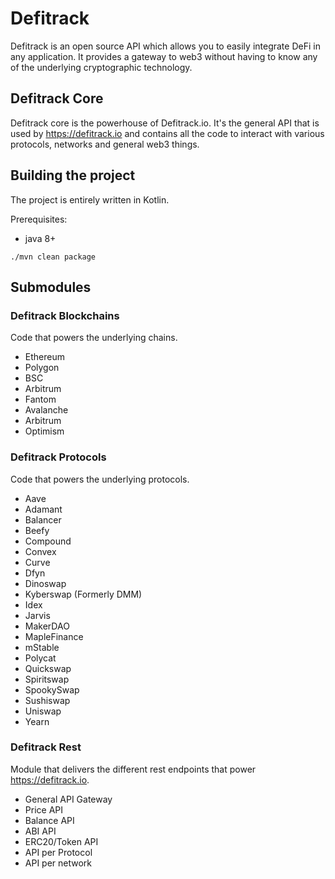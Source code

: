 # Defitrack

Defitrack is an open source API which allows you to easily integrate DeFi in any application. It provides a gateway to web3 without having to know any of the underlying cryptographic technology.

## Defitrack Core

Defitrack core is the powerhouse of Defitrack.io. 
It's the general API that is used by https://defitrack.io and contains all the code
to interact with various protocols, networks and general web3 things.

## Building the project

The project is entirely written in Kotlin.

Prerequisites:
- java 8+

```shell
./mvn clean package
```

## Submodules

### Defitrack Blockchains

Code that powers the underlying chains. 

- Ethereum
- Polygon
- BSC
- Arbitrum
- Fantom
- Avalanche
- Arbitrum
- Optimism

### Defitrack Protocols

Code that powers the underlying protocols.

- Aave
- Adamant 
- Balancer
- Beefy
- Compound
- Convex
- Curve
- Dfyn
- Dinoswap
- Kyberswap (Formerly DMM)
- Idex
- Jarvis
- MakerDAO
- MapleFinance
- mStable
- Polycat
- Quickswap
- Spiritswap
- SpookySwap
- Sushiswap
- Uniswap
- Yearn

### Defitrack Rest

Module that delivers the different rest endpoints that power https://defitrack.io.

- General API Gateway
- Price API
- Balance API
- ABI API
- ERC20/Token API
- API per Protocol
- API per network